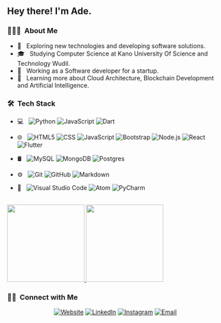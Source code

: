 <h2> Hey there! I'm Ade.</h2>

<h3> 👨🏻‍💻 &nbsp;About Me </h3>

- 🤔 &nbsp; Exploring new technologies and developing software solutions.
- 🎓 &nbsp; Studying Computer Science at Kano University Of Science and Technology Wudil.
- 💼 &nbsp; Working as a Software developer for a startup.
- 🌱 &nbsp; Learning more about Cloud Architecture, Blockchain Development and Artificial Intelligence.

<h3> 🛠 &nbsp;Tech Stack</h3>

- 💻 &nbsp;
  ![Python](https://img.shields.io/badge/-Python-333333?style=flat&logo=python)
 ![JavaScript](https://img.shields.io/badge/-JavaScript-333333?style=flat&logo=javascript)
  ![Dart](https://img.shields.io/badge/-Dart-333333?style=flat&logo=dart)
 
- 🌐 &nbsp;
  ![HTML5](https://img.shields.io/badge/-HTML5-333333?style=flat&logo=HTML5)
  ![CSS](https://img.shields.io/badge/-CSS-333333?style=flat&logo=CSS3&logoColor=1572B6)
  ![JavaScript](https://img.shields.io/badge/javascript-%23323330.svg?style=for-the-flat&logo=javascript)
  ![Bootstrap](https://img.shields.io/badge/-Bootstrap-333333?style=flat&logo=bootstrap&logoColor=563D7C)
  ![Node.js](https://img.shields.io/badge/-Node.js-333333?style=flat&logo=node.js)
  ![React](https://img.shields.io/badge/-React-333333?style=flat&logo=react)
  ![Flutter](https://img.shields.io/badge/Flutter-%2302569B.svg?style=for-the-badge&logo=Flutter&logoColor=white)
- 🛢 &nbsp;
  ![MySQL](https://img.shields.io/badge/-MySQL-333333?style=flat&logo=mysql)
  ![MongoDB](https://img.shields.io/badge/-MongoDB-333333?style=flat&logo=mongodb)
  ![Postgres](https://img.shields.io/badge/postgres-%23316192.svg?style=for-the-flat&logo=postgresql&logoColor=white)
- ⚙️ &nbsp;
  ![Git](https://img.shields.io/badge/-Git-333333?style=flat&logo=git)
  ![GitHub](https://img.shields.io/badge/-GitHub-333333?style=flat&logo=github)
  ![Markdown](https://img.shields.io/badge/-Markdown-333333?style=flat&logo=markdown)
- 🔧 &nbsp;
  ![Visual Studio Code](https://img.shields.io/badge/-Visual%20Studio%20Code-333333?style=flat&logo=visual-studio-code&logoColor=007ACC)
  ![Atom](https://img.shields.io/badge/Atom-%2366595C.svg?style=for-the-flat&logo=atom&logoColor=white)
  ![PyCharm](https://img.shields.io/badge/pycharm-143?style=for-the-flat&logo=pycharm&logoColor=black&color=black&labelColor=green)

<br/>

<a href="https://github.com/ahmadadejumo">
  <img height="180em" src="https://github-readme-stats.vercel.app/api?username=ahmadadejumo&show_icons=true&count_private=true&theme=tokyonight)](https://github.com/ahmadadejumo/github-readme-stats" />
  <img height="180em" src="https://github-readme-stats.vercel.app/api/top-langs/?username=ahmadadejumo&theme=buefy&layout=compact" />
</a>

<br/>

<h3> 🤝🏻 &nbsp;Connect with Me </h3>

<p align="center">
<a href="https://www.adejumoahmad.tech/"><img alt="Website" src="https://img.shields.io/badge/Website-www.aejumoahmad.tech-blue?style=flat-square&logo=google-chrome"></a>
<a href="https://www.linkedin.com/in/ahmad-adejumo-suleiman-143b92172/"><img alt="LinkedIn" src="https://img.shields.io/badge/LinkedIn-Adejumo%20Ahmad%20Suleiman-blue?style=flat-square&logo=linkedin"></a>
<a href="https://www.instagram.com/black__africana/"><img alt="Instagram" src="https://img.shields.io/badge/Instagram-Adejumo__-blue?style=flat-square&logo=instagram"></a>
<a href="mailto:adejumoahmad@gmail.com"><img alt="Email" src="https://img.shields.io/badge/Email-adejumoahmad@gmail.com-blue?style=flat-square&logo=gmail"></a>
</p>
